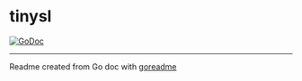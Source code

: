 # tinysl

[![GoDoc](https://img.shields.io/badge/pkg.go.dev-doc-blue)](http://pkg.go.dev/github.com/andriiyaremenko/tinysl)

---
Readme created from Go doc with [goreadme](https://github.com/posener/goreadme)
